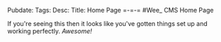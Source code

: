 Pubdate:
Tags: 
Desc: 
Title: Home Page
=-=-=
#Wee_ CMS Home Page

If you're seeing this then it looks like you've gotten things set up and working perfectly. *Awesome!*